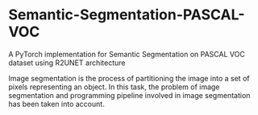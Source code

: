 # Semantic-Segmentation-PASCAL-VOC
A PyTorch implementation for Semantic Segmentation on PASCAL VOC dataset using R2UNET architecture 

Image segmentation is the process of partitioning the image into a set of pixels representing an object. In this task, the problem of image segmentation and programming pipeline involved in image segmentation has been taken into account.
